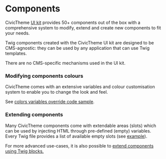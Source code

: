 # Components

CivicTheme [UI kit](https://uikit.civictheme.io/) provides 50+ components out of the box with a comprehensive system to modify, extend and create new components to fit your needs.

Twig components created with the CivicTheme UI kit are designed to be CMS-agnostic: they can be used by any application that can use Twig templates.

There are no CMS-specific mechanisms used in the UI kit.

### Modifying components colours

CivicTheme comes with an extensive variables and colour customisation system to enable you to change the look and feel.

See [colors variables override code sample](https://github.com/civictheme/uikit/blob/main/components/variables.base.scss).

### Extending components

Many CivicTheme components come with extendable areas (slots) which can be used by injecting HTML through pre-defined (empty) variables. Every Twig file provides a list of available empty slots (see [example](https://github.com/civictheme/uikit/blob/main/components/02-molecules/promo-card/promo-card.twig)).

For more advanced use-cases, it is also possible to [extend components using Twig blocks.](https://github.com/civictheme/monorepo-drupal/blob/develop/web/themes/contrib/civictheme/civictheme_starter_kit/components/02-molecules/navigation-card/navigation-card.twig)

###
